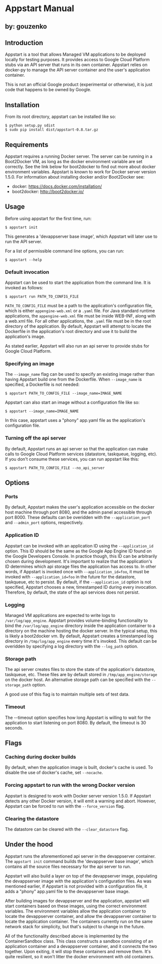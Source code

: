 # Appstart Manual

## by: gouzenko


## Introduction

Appstart is a tool that allows Managed VM applications to be deployed locally
for testing purposes. It provides access to Google Cloud Platform stubs
via an API server that runs in its own container. Appstart relies on docker-py
to manage the API server container and the user's application container.

This is not an official Google product (experimental or otherwise), it is just
code that happens to be owned by Google.


## Installation

From its root directory, appstart can be installed like so:

    $ python setup.py sdist
    $ sudo pip install dist/appstart-0.8.tar.gz


## Requirements

Appstart requires a running Docker server. The server can be running in a
Boot2Docker VM, as long as the docker environment variable are set correctly.
See the link below for boot2docker to find out more about docker environment
variables. Appstart is known to work for Docker server version 1.5.0.  For
information about installing docker and/or Boot2Docker see:

  * docker: https://docs.docker.com/installation/
  * boot2docker: http://boot2docker.io/


## Usage

Before using appstart for the first time, run:

    $ appstart init

This generates a 'devappserver base image', which Appstart will later use to
run the API server.

For a list of permissible command line options, you can run:

    $ appstart --help


### Default invocation

Appstart can be used to start the application from the command line.
It is invoked as follows:

    $ appstart run PATH_TO_CONFIG_FILE

`PATH_TO_CONFIG_FILE` must be a path to the application's configuration file,
which is either `appengine-web.xml` or a `.yaml` file. For Java standard runtime
applications, the `appengine-web.xml` file must be inside WEB-INF, along with a
web.xml file. For all other applications, the `.yaml` file must be in the root
directory of the application. By default, Appstart will attempt to locate the
Dockerfile in the application's root directory and use it to build the
application's image.

As stated earlier, Appstart will also run an api server to provide stubs for
Google Cloud Platform.

### Specifying an image

The `--image_name` flag can be used to specify an existing image rather than
having Appstart build one from the Dockerfile. When `--image_name` is specified,
a Dockerfile is not needed:

    $ appstart PATH_TO_CONFIG_FILE --image_name=IMAGE_NAME

Appstart can also start an image without a configuration file like so:

    $ appstart --image_name=IMAGE_NAME

In this case, appstart uses a "phony" app.yaml file as the application's
configuration file.


### Turning off the api server

By default, Appstart runs an api server so that the application can make calls
to Google Cloud Platform services (datastore, taskqueue, logging, etc). If you
don't consume these services, you can run appstart like this:

    $ appstart PATH_TO_CONFIG_FILE --no_api_server


## Options


### Ports

By default, Appstart makes the user's application accessible on the docker host
machine through port 8080, and the admin panel accessible through port
8000. These defaults can be overidden with the `--application_port` and
`--admin_port` options, respectively.


### Application ID

Appstart can be invoked with an application ID using the `--application_id`
option.  This ID should be the same as the Google App Engine ID found on the
Google Developers Console. In practice though, this ID can be arbitrarily chosen
during development. It's important to realize that the application's ID
determines which api storage files the application has access to. In other
words, if Appstart is invoked once with `--application_id=foo`, it must be
invoked with `--application_id=foo` in the future for the datastore, taskqueue,
etc to persist. By default, if the `--application_id` option is not specified,
Appstart chooses a new, timestamped ID during every invocation. Therefore, by
default, the state of the api services does not persist.


### Logging

Managed VM applications are expected to write logs to `/var/log/app_engine`.
Appstart provides volume-binding functionality to bind the `/var/log/app_engine`
directory inside the application container to a directory on the machine hosting
the docker server. In the typical setup, this is likely a boot2docker vm. By
default, Appstart creates a timestamped log directory in `/tmp/log/app_engine`
every time it's invoked. This default can be overidden by specifying a log
directory with the `--log_path` option.


### Storage path

The api server creates files to store the state of the application's datastore,
taskqueue, etc. These files are by default stored in `/tmp/app_engine/storage`
on the docker host. An alternative storage path can be specified with the
`--storage_path` option.

A good use of this flag is to maintain multiple sets of test data.

### Timeout

The --timeout option specifies how long Appstart is willing to wait for the
application to start listening on port 8080. By default, the timeout is 30
seconds.


## Flags

### Caching during docker builds

By default, when the application image is built, docker's cache is used.  To
disable the use of docker's cache, set `--nocache`.

### Forcing appstart to run with the wrong Docker version

Appstart is designed to work with Docker server version 1.5.0. If Appstart
detects any other Docker version, it will emit a warning and abort. However,
Appstart can be forced to run with the `--force_version` flag.

### Clearing the datastore

The datastore can be cleared with the `--clear_datastore` flag.

## Under the hood

Appstart runs the aforementioned api server in the devappserver container.  The
`appstart init` command builds the 'devappserver base image', which contains all
the source files necessary for the api server to run.


Appstart will also build a layer on top of the devappserver image, populating
the devappserver image with the application's configuration files. As was
mentioned earlier, if Appstart is not provided with a configuration file, it
adds a "phony" app.yaml file to the devappserver base image.


After building images for devappserver and the application, appstart will start
containers based on these images, using the correct environment variables. The
environment variables allow the application container to locate the devappserver
container, and allow the devappserver container to locate the application
container. The containers currently run on the same network stack for
simplicity, but that's subject to change in the future.


All of the functionality described above is implemented by the ContainerSandbox
class. This class constructs a sandbox consisting of an application container
and a devappserver container, and it connects the two together. Upon exiting, it
will stop these containers and remove them. It's quite resilient, so it won't
litter the docker environment with old containers.
